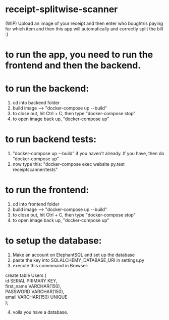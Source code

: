 # receipt-splitwise-scanner
(WIP) Upload an image of your receipt and then enter who bought/is paying for which item and then this app will automatically and correctly split the bill :) 

# to run the app, you need to run the frontend and then the backend.
# to run the backend: 
1. cd into backend folder
2. build image --> "docker-compose up --build"
3. to close out, hit Ctrl + C, then type "docker-compose stop" 
4. to open image back up, "docker-compose up"

# to run backend tests:
1. "docker-compose up --build" if you haven't already. If you have, then do "docker-compose up"
2. now type this: "docker-compose exec website py.test receiptscanner/tests"

# to run the frontend: 
1. cd into frontend folder
2. build image --> "docker-compose up --build"
3. to close out, hit Ctrl + C, then type "docker-compose stop" 
4. to open image back up, "docker-compose up"


# to setup the database:
1. Make an account on ElephantSQL and set up the database 
2. paste the key into SQLALCHEMY_DATABASE_URI in settings.py
3. execute this commmand in Browser: 

create table Users (                                                 
    id SERIAL PRIMARY KEY,                                                          
    first_name VARCHAR(150),                                                        
    PASSWORD VARCHAR(150),                                                          
    email VARCHAR(150) UNIQUE                                                       
);

4. voila you have a database.